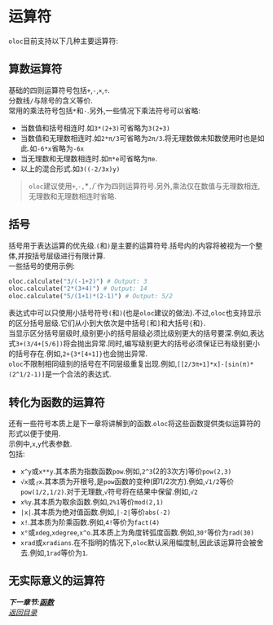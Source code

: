 # 运算符  

`oloc`目前支持以下几种主要运算符:

## 算数运算符  

基础的四则运算符号包括`+`,`-`,`×`,`÷`.  
分数线`/`与除号的含义等价.  
常用的乘法符号包括`*`和`·`.另外,一些情况下乘法符号可以省略:  
- 当数值和括号相连时.如`3*(2+3)`可省略为`3(2+3)`  
- 当数值和无理数相连时.如`2*π/3`可省略为`2π/3`.将无理数做未知数使用时也是如此.如`-6*x`省略为`-6x`  
- 当无理数和无理数相连时.如`π*e`可省略为`πe`.  
- 以上的混合形式.如`3((-2/3x)y)` 

> `oloc`建议使用`+`,`-,`*`,`/`作为四则运算符号.另外,乘法仅在数值与无理数相连,无理数和无理数相连时省略.  

## 括号  

括号用于表达运算的优先级.`(`和`)`是主要的运算符号.括号内的内容将被视为一个整体,并按括号层级进行有限计算.  
一些括号的使用示例:  
```python
oloc.calculate("3/(-1+2)") # Output: 3
oloc.calculate("2*(3+4)") # Output: 14
oloc.calculate("5/(1+1)*(2-1)") # Output: 5/2
```
表达式中可以只使用小括号符号`(`和`)`(也是`oloc`建议的做法).不过,`oloc`也支持显示的区分括号层级.它们从小到大依次是中括号`[`和`]`和大括号`{`和`}`.  
当显示区分括号层级时,级别更小的括号层级必须比级别更大的括号要深.例如,表达式`3+(3/4+[5/6])`将会抛出异常.同时,编写级别更大的括号必须保证已有级别更小的括号存在.例如,`2+{3*[4+1]}`也会抛出异常.    
`oloc`不限制相同级别的括号在不同层级重复出现.例如,`[[2/3π+1]*x]-[sin(π)*(2^1/2-1)]`是一个合法的表达式.  

## 转化为函数的运算符  

还有一些符号本质上是下一章将讲解到的函数.`oloc`将这些函数提供类似运算符的形式以便于使用.  
示例中,`x`,`y`代表参数.  
包括:  
- `x^y`或`x**y`.其本质为指数函数`pow`.例如,`2^3`(2的3次方)等价`pow(2,3)`  
- `√x`或`┌x`.其本质为开根号,是`pow`函数的变种(即1/2次方).例如,`√1/2`等价`pow(1/2,1/2)`.对于无理数,`√`符号将在结果中保留.例如,`√2` 
- `x%y`.其本质为取余函数.例如,`2%1`等价`mod(2,1)`  
- `|x|`.其本质为绝对值函数.例如,`|-2|`等价`abs(-2)`  
- `x!`.其本质为阶乘函数.例如,`4!`等价为`fact(4)`  
- `x°`或`xdeg`,`xdegree`,`x^o`.其本质上为角度转弧度函数.例如,`30°`等价为`rad(30)`    
- `xrad`或`xradians`.在不指明的情况下,`oloc`默认采用幅度制,因此该运算符会被舍去.例如,`1rad`等价为`1`.    

## 无实际意义的运算符  

***下一章节:[函数](函数.md)***  
*[返回目录](使用教程目录.md)*  